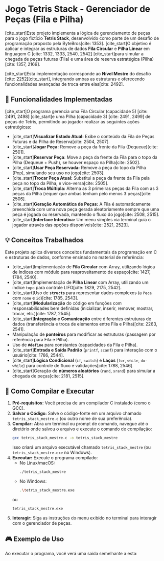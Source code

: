 # Jogo Tetris Stack - Gerenciador de Peças (Fila e Pilha)

[cite_start]Este projeto implementa a lógica de gerenciamento de peças para o jogo fictício **Tetris Stack**, desenvolvido como parte de um desafio de programação proposto pela ByteBros[cite: 1353]. [cite_start]O objetivo é aplicar e integrar as estruturas de dados **Fila Circular** e **Pilha Linear** em linguagem C [cite: 1332, 1333, 2540, 2542] [cite_start]para simular a chegada de peças futuras (Fila) e uma área de reserva estratégica (Pilha)[cite: 1357, 2169].

[cite_start]Esta implementação corresponde ao **Nível Mestre** do desafio [cite: 2252][cite_start], integrando ambas as estruturas e oferecendo funcionalidades avançadas de troca entre elas[cite: 2492].

## 🚀 Funcionalidades Implementadas

[cite_start]O programa gerencia uma Fila Circular (capacidade 5) [cite: 2491, 2498] [cite_start]e uma Pilha (capacidade 3) [cite: 2491, 2499] de peças de Tetris, permitindo ao jogador realizar as seguintes ações estratégicas:

* [cite_start]**Visualizar Estado Atual:** Exibe o conteúdo da Fila de Peças Futuras e da Pilha de Reserva[cite: 2504, 2507].
* [cite_start]**Jogar Peça:** Remove a peça da frente da Fila (Dequeue)[cite: 2501].
* [cite_start]**Reservar Peça:** Move a peça da frente da Fila para o topo da Pilha (Dequeue + Push), se houver espaço na Pilha[cite: 2502].
* [cite_start]**Usar Peça Reservada:** Remove a peça do topo da Pilha (Pop), simulando seu uso no jogo[cite: 2503].
* [cite_start]**Trocar Peça Atual:** Substitui a peça da frente da Fila pela peça no topo da Pilha, e vice-versa[cite: 2505].
* [cite_start]**Troca Múltipla:** Alterna as 3 primeiras peças da Fila com as 3 peças da Pilha (requer que ambas tenham pelo menos 3 peças)[cite: 2506].
* [cite_start]**Geração Automática de Peças:** A Fila é automaticamente preenchida com uma nova peça gerada aleatoriamente sempre que uma peça é jogada ou reservada, mantendo o fluxo do jogo[cite: 2508, 2515].
* [cite_start]**Interface Interativa:** Um menu simples via terminal guia o jogador através das opções disponíveis[cite: 2521, 2523].

## 💡 Conceitos Trabalhados

Este projeto aplica diversos conceitos fundamentais da programação em C e estruturas de dados, conforme ensinado no material de referência:

* [cite_start]Implementação de **Fila Circular** com Array, utilizando lógica de índices com módulo para reaproveitamento de espaço[cite: 1427, 1784, 2540].
* [cite_start]Implementação de **Pilha Linear** com Array, utilizando um índice `topo` para controle LIFO[cite: 1829, 2175, 2542].
* [cite_start]Uso de **`structs`** para representar dados complexos (a `Peca` com `nome` e `id`)[cite: 1785, 2543].
* [cite_start]**Modularização** do código em funções com responsabilidades bem definidas (inicializar, inserir, remover, mostrar, trocar, etc.)[cite: 1787, 2545].
* [cite_start]**Integração e Comunicação** entre diferentes estruturas de dados (transferência e troca de elementos entre Fila e Pilha)[cite: 2263, 2541].
* Manipulação de **ponteiros** para modificar as estruturas (passagem por referência para Fila e Pilha).
* Uso de **`#define`** para constantes (capacidades da Fila e Pilha).
* [cite_start]**Entrada e Saída Padrão** (`printf`, `scanf`) para interação com o usuário[cite: 1786, 2544].
* [cite_start]**Lógica Condicional** (`if`, `switch`) e **Laços** (`for`, `while`, `do-while`) para controle de fluxo e validações[cite: 1788, 2546].
* [cite_start]Geração de **números aleatórios** (`rand`, `srand`) para simular a chegada de peças[cite: 2181, 2515].

## 🔧 Como Compilar e Executar

1.  **Pré-requisitos:** Você precisa de um compilador C instalado (como o GCC).
2.  **Salvar o Código:** Salve o código-fonte em um arquivo chamado `tetris_stack_mestre.c` (ou outro nome de sua preferência).
3.  **Compilar:** Abra um terminal ou prompt de comando, navegue até o diretório onde salvou o arquivo e execute o comando de compilação:
    ```bash
    gcc tetris_stack_mestre.c -o tetris_stack_mestre
    ```
    Isso criará um arquivo executável chamado `tetris_stack_mestre` (ou `tetris_stack_mestre.exe` no Windows).
4.  **Executar:** Execute o programa compilado:
    * No Linux/macOS:
        ```bash
        ./tetris_stack_mestre
        ```
    * No Windows:
        ```bash
        .\tetris_stack_mestre.exe
        ```
    ou
    ```bash
    tetris_stack_mestre.exe
    ```
5.  **Interagir:** Siga as instruções do menu exibido no terminal para interagir com o gerenciador de peças.

## 🎮 Exemplo de Uso

Ao executar o programa, você verá uma saída semelhante a esta:
